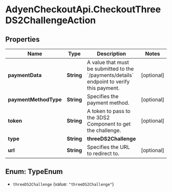 # AdyenCheckoutApi.CheckoutThreeDS2ChallengeAction

## Properties

Name | Type | Description | Notes
------------ | ------------- | ------------- | -------------
**paymentData** | **String** | A value that must be submitted to the &#x60;/payments/details&#x60; endpoint to verify this payment. | [optional] 
**paymentMethodType** | **String** | Specifies the payment method. | [optional] 
**token** | **String** | A token to pass to the 3DS2 Component to get the challenge. | [optional] 
**type** | **String** | **threeDS2Challenge** | 
**url** | **String** | Specifies the URL to redirect to. | [optional] 



## Enum: TypeEnum


* `threeDS2Challenge` (value: `"threeDS2Challenge"`)




